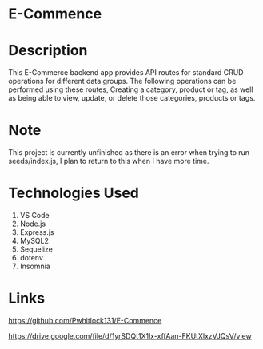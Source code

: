 # E-Commence

# Description 
This E-Commerce backend app provides API routes for standard CRUD operations for different data groups. The following operations can be performed using these routes, Creating a category, product or tag, as well as being able to view, update, or delete those categories, products or tags.

# Note 
This project is currently unfinished as there is an error when trying to run seeds/index.js, I plan to return to this when I have more time.

# Technologies Used 
1. VS Code
2. Node.js
3. Express.js
4. MySQL2
5. Sequelize
6. dotenv
7. Insomnia

# Links
https://github.com/Pwhitlock131/E-Commence

https://drive.google.com/file/d/1yrSDQt1X1lx-xffAan-FKUtXlxzVJQsV/view

